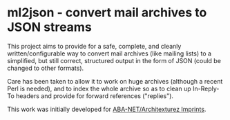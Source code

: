 ml2json - convert mail archives to JSON streams
===============================================

This project aims to provide for a safe, complete, and cleanly
written/configurable way to convert mail archives (like mailing lists)
to a simplified, but still correct, structured output in the form of
JSON (could be changed to other formats).

Care has been taken to allow it to work on huge archives (although a
recent Perl is needed), and to index the whole archive so as to clean
up In-Reply-To headers and provide for forward references ("replies").

This work was initially developed for [ABA-NET/Architexturez
Imprints](http://www.architexturez.net).
